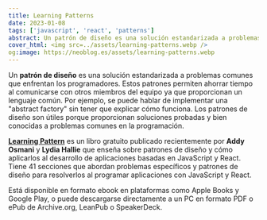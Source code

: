 ```yaml
---
title: Learning Patterns
date: 2023-01-08
tags: ['javascript', 'react', 'patterns']
abstract: Un patrón de diseño es una solución estandarizada a problemas comunes que enfrentan los programadores. Estos patrones permiten ahorrar tiempo al comunicarse con otros miembros del equipo ya que proporcionan un lenguaje común.
cover_html: <img src=../assets/learning-patterns.webp />
og:image: https://neoblog.es/assets/learning-patterns.webp
---
```


Un **patrón de diseño** es una solución estandarizada a problemas comunes que
enfrentan los programadores. Estos patrones permiten ahorrar tiempo al
comunicarse con otros miembros del equipo ya que proporcionan un lenguaje común.
Por ejemplo, se puede hablar de implementar una "abstract factory" sin tener que
explicar cómo funciona. Los patrones de diseño son útiles porque proporcionan
soluciones probadas y bien conocidas a problemas comunes en la programación.

**[Learning Pattern](https://www.patterns.dev/)** es un libro gratuito publicado
recientemente por **Addy Osmani** y **Lydia Hallie** que enseña sobre patrones
de diseño y cómo aplicarlos al desarrollo de aplicaciones basadas en JavaScript
y React. Tiene 41 secciones que abordan problemas específicos y patrones de
diseño para resolverlos al programar aplicaciones con JavaScript y React.

Está disponible en formato ebook en plataformas como Apple Books y Google Play,
o puede descargarse directamente a un PC en formato PDF o ePub de Archive.org,
LeanPub o SpeakerDeck.
